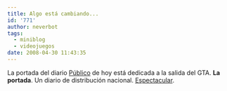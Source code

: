 ```yaml
---
title: Algo está cambiando...
id: '771'
author: neverbot
tags:
  - miniblog
  - videojuegos
date: 2008-04-30 11:43:35
---
```


La portada del diario [Público](http://www.publico.es/) de hoy está dedicada a la salida del GTA. **La portada**. Un diario de distribución nacional. [Espectacular](http://www.escolar.net/MT/archives/2008/04/%c2%bfse-puede-hablar-de-videojuegos-en-la-portada-de-un-diario.html).